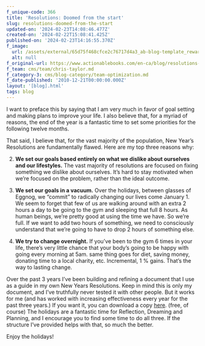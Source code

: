 ```yaml
---
f_unique-code: 366
title: 'Resolutions: Doomed from the start'
slug: resolutions-doomed-from-the-start
updated-on: '2024-02-23T14:08:46.477Z'
created-on: '2024-02-22T15:08:41.425Z'
published-on: '2024-02-23T14:16:55.370Z'
f_image:
  url: /assets/external/65d75f468cfce2c76717d4a3_ab-blog-template_reward.jpeg
  alt: null
f_original-url: https://www.actionablebooks.com/en-ca/blog/resolutions-doomed-from-the-start/
f_team: cms/team/chris-taylor.md
f_category-3: cms/blog-category/team-optimization.md
f_date-published: '2010-12-21T00:00:00.000Z'
layout: '[blog].html'
tags: blog
---
```


I want to preface this by saying that I am very much in favor of goal setting and making plans to improve your life. I also believe that, for a myriad of reasons, the end of the year is a fantastic time to set some priorities for the following twelve months.

That said, I believe that, for the vast majority of the population, New Year’s Resolutions are fundamentally flawed. Here are my top three reasons why:

2.  **We set our goals based entirely on what we dislike about ourselves and our lifestyles.** The vast majority of resolutions are focused on fixing something we dislike about ourselves. It’s hard to stay motivated when we’re focused on the problem, rather than the ideal outcome.
3.  **We set our goals in a vacuum.** Over the holidays, between glasses of Eggnog, we “commit” to radically changing our lives come January 1. We seem to forget that few of us are walking around with an extra 2 hours a day to be going to the gym and sleeping that full 8 hours. As human beings, we’re pretty good at using the time we have. So we’re full. If we want to add two hours of something, we need to consciously understand that we’re going to have to drop 2 hours of something else.

5.  **We try to change overnight.** If you’ve been to the gym 6 times in your life, there’s very little chance that your body’s going to be happy with going every morning at 5am. same thing goes for diet, saving money, donating time to a local charity, etc. Incremental, 1 % gains. That’s the way to lasting change.

Over the past 3 years I’ve been building and refining a document that I use as a guide in my own New Years Resolutions. Keep in mind this is only my document, and I’ve truthfully never tested it with other people. But it works for me (and has worked with increasing effectiveness every year for the past three years.) If you want it, you can download a copy [here](http://bit.ly/g6DfBz ). (free, of course) The holidays are a fantastic time for Reflection, Dreaming and Planning, and I encourage you to find some time to do all three. If the structure I’ve provided helps with that, so much the better.

Enjoy the holidays!
